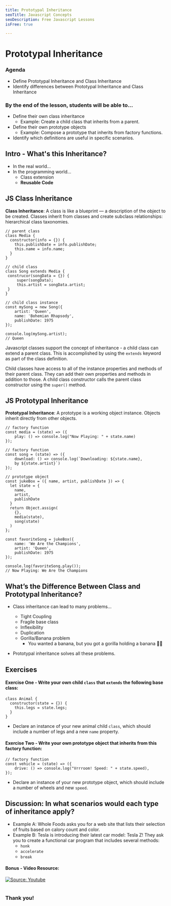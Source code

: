 ```yaml
---
title: Prototypal Inheritance 
seoTitle: Javascript Concepts
seoDescription: Free Javascript Lessons
isFree: true

---
```


# Prototypal Inheritance 

### Agenda
- Define Prototypal Inheritance and Class Inheritance
- Identify differences between Prototypal Inheritance and Class Inheritance

### By the end of the lesson, students will be able to... 
- Define their own class inheritance
    - Example: Create a child class that inherits from a parent.
- Define their own prototype objects
    - Example: Compose a prototype that inherits from factory functions.
- Identify which definitions are useful in specific scenarios. 

## Intro - What's this Inheritance?
- In the real world… 
- In the programming world… 
    - Class extension
    - **Reusable Code**

## JS Class Inheritance

**Class Inheritance**: A class is like a blueprint — a description of the object to be created. Classes inherit from classes and create subclass relationships: hierarchical class taxonomies.

```
// parent class
class Media {
  constructor(info = {}) {
    this.publishDate = info.publishDate;
    this.name = info.name;
  }
}

// child class
class Song extends Media {
 construcor(songData = {}) {
     super(songData);
     this.artist = songData.artist;
 }
}

// child class instance
const mySong = new Song({
    artist: 'Queen', 
    name: 'Bohemian Rhapsody',
    publishDate: 1975
});

console.log(mySong.artist);
// Queen
```

Javascript classes support the concept of inheritance - a child class can extend a parent class. This is accomplished by using the `extends` keyword as part of the class definition.

Child classes have access to all of the instance properties and methods of their parent class. They can add their own properties and methods in addition to those. A child class constructor calls the parent class constructor using the `super()` method.

## JS Prototypal Inheritance

**Prototypal Inheritance**: A prototype is a working object instance. Objects inherit directly from other objects.

```
// factory function
const media = (state) => ({
    play: () => console.log("Now Playing: " + state.name)
});

// factory function
const song = (state) => ({
    download: () => console.log(`Downloading: ${state.name}, 
    by ${state.artist}`) 
});

// prototype object
const jukeBox = ({ name, artist, publishDate }) => {
  let state = {
    name,
    artist,
    publishDate
  }
  return Object.assign(
    {},
    media(state),
    song(state)
  )
};

const favoriteSong = jukeBox({
    name: 'We Are the Champions', 
    artist: 'Queen', 
    publishDate: 1975
});

console.log(favoriteSong.play());
// Now Playing: We Are the Champions
```

## What’s the Difference Between Class and Prototypal Inheritance?

- Class inheritance can lead to many problems...
    - Tight Coupling
    - Fragile base class
    - Inflexibility
    - Duplication
    - Gorilla/Banana problem
        - You wanted a banana, but you got a gorilla holding a banana 🍌🦍  

- Prototypal inheritance solves all these problems.

## Exercises
#### Exercise One - Write your own child `class` that `extends` the following base class:

```
class Animal {
  constructor(state = {}) {
    this.legs = state.legs;
  }
}
```
- Declare an instance of your new animal child `class`, which should include a number of legs and a new `name` property.

#### Exercise Two - Write your own prototype object that inherits from this factory function:

```
// factory function
const vehicle = (state) => ({
    drive: () => console.log("Vrrroom! Speed: " + state.speed),
});
```
- Declare an instance of your new prototype object, which should include a number of wheels and new `speed`.

## Discussion: In what scenarios would each type of inheritance apply?

- Example A: Whole Foods asks you for a web site that lists their selection of fruits based on calory count and color.
- Example B: Tesla is introducing their latest car model: Tesla Z! They ask you to create a functional car program that includes several methods: 
    - `honk`
    - `accelerate`
    - `break`

#### Bonus - Video Resource:

[![Source: Youtube](https://img.youtube.com/vi/wfMtDGfHWpA/0.jpg)](https://www.youtube.com/watch?v=wfMtDGfHWpA)

#
### Thank you!